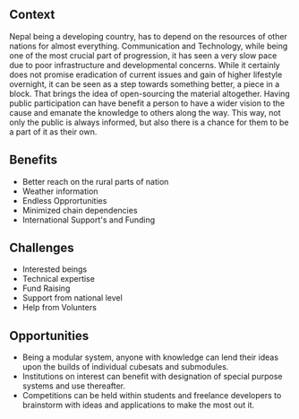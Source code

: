 
## Context
Nepal being a developing country, has to depend on the resources of other nations for almost everything. Communication and Technology, while being one of the most crucial part of progression, it has seen a very slow pace due to poor infrastructure and developmental concerns. While it certainly does not promise eradication of current issues and gain of higher lifestyle overnight, it can be seen as a step towards something better, a piece in a block.
That brings the idea of open-sourcing the material altogether. Having public participation can have benefit a person to have a wider vision to the cause and emanate the knowledge to others along the way. This way, not only the public is always informed, but also there is a chance for them to be a part of it as their own.

## Benefits
- Better reach on the rural parts of nation 
- Weather information
- Endless Opprortunities
- Minimized chain dependencies
- International Support's and Funding

## Challenges
- Interested beings
- Technical expertise
- Fund Raising
- Support from national level
- Help from Volunters

## Opportunities
- Being a modular system, anyone with knowledge can lend their ideas upon the builds of individual cubesats and submodules.
- Institutions on interest can benefit with designation of special purpose systems and use thereafter.
- Competitions can be held within students and freelance developers to brainstorm with ideas and applications to make the most out it.
